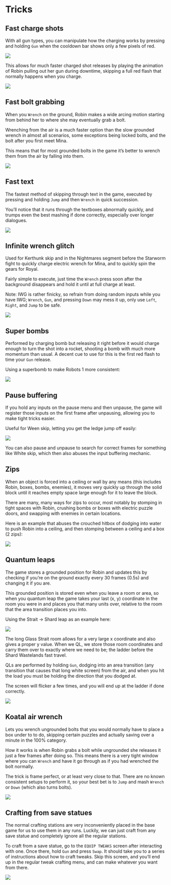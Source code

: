 # Tricks 

## Fast charge shots
With all gun types, you can manipulate how the charging works by pressing and holding `Gun` when the cooldown bar shows only a few pixels of red.

![](https://lh6.googleusercontent.com/PD872S-TeBk2FIoWkoVY10Y8nm61S6gHXS6hHUzX63U9pzW1j_6gDSP0j9NlG_Yqsozda33m95hcKfoMxhZWJmOEoMIDlK3d64dex2wel9Aw_-oSGkLOBMXD61_F23YplXAjoBOF)

This allows for much faster charged shot releases by playing the animation of Robin pulling out her gun during downtime, skipping a full red flash that normally happens when you charge.

![](Media/fastchargedshots.gif)

## Fast bolt grabbing
When you `Wrench` on the ground, Robin makes a wide arcing motion starting from behind her to where she may eventually grab a bolt.

Wrenching from the air is a much faster option than the slow grounded wrench in almost all scenarios, some exceptions being locked bolts, and the bolt after you first meet Mina.

This means that for most grounded bolts in the game it’s better to wrench them from the air by falling into them.

![](Media/fastwrenchgrabs.gif)

## Fast text
The fastest method of skipping through text in the game, executed by pressing and holding `Jump` and then `Wrench` in quick succession.

You’ll notice that it runs through the textboxes abnormally quickly, and trumps even the best mashing if done correctly, especially over longer dialogues.

![](Media/fasttext.gif)

## Infinite wrench glitch
Used for Kerthunk skip and in the Nightmares segment before the Starworm fight to quickly charge electric wrench for Mina, and to quickly spin the gears for Royal.

Fairly simple to execute, just time the `Wrench` press soon after the background disappears and hold it until at full charge at least.

Note: IWG is rather finicky, so refrain from doing random inputs while you have IWG; `Wrench`, `Gun`, and pressing `Down` may mess it up, only use `Left`, `Right`, and `Jump` to be safe.

![](Media/iwg.gif)

## Super bombs
Performed by charging bomb but releasing it right before it would charge enough to turn the shot into a rocket, shooting a bomb with much more momentum than usual. A decent cue to use for this is the first red flash to time your `Gun` release.                                           

Using a superbomb to make Robots 1 more consistent:

![](Media/superbomb.gif)                                 

## Pause buffering
If you hold any inputs on the pause menu and then unpause, the game will register those inputs on the first frame after unpausing, allowing you to make tight tricks easier.

Useful for Ween skip, letting you get the ledge jump off easily:

![](Media/pausebuffering.gif)

You can also pause and unpause to search for correct frames for something like White skip, which then also abuses the input buffering mechanic.

## Zips
When an object is forced into a ceiling or wall by any means (this includes Robin, boxes, bombs, enemies), it moves very quickly up through the solid block until it reaches empty space large enough for it to leave the block.

There are many, many ways for zips to occur, most notably by stomping in tight spaces with Robin, crushing bombs or boxes with electric puzzle doors, and swapping with enemies in certain locations.

Here is an example that abuses the crouched hitbox of dodging into water to push Robin into a ceiling, and then stomping between a ceiling and a box (2 zips):

![](Media/zips.gif)

## Quantum leaps
The game stores a grounded position for Robin and updates this by checking if you’re on the ground exactly every 30 frames (0.5s) and changing it if you are.

This grounded position is stored even when you leave a room or area, so when you quantum leap the game takes your last (x, y) coordinate in the room you were in and places you that many units over, relative to the room that the area transition places you into.

Using the Strait → Shard leap as an example here:

![](https://cdn.discordapp.com/attachments/766837268924465213/852539997033725952/unknown.png)

The long Glass Strait room allows for a very large x coordinate and also gives a proper y value. When we QL, we store those room coordinates and carry them over to exactly where we need to be; the ladder before the Shard Wastelands fast travel.

QLs are performed by holding `Gun`, dodging into an area transition (any transition that causes that long white screen) from the air, and when you hit the load you must be holding the direction that you dodged at.

The screen will flicker a few times, and you will end up at the ladder if done correctly.

![](Media/quantumleap.gif)

## Koatal air wrench
Lets you wrench ungrounded bolts that you would normally have to place a box under to to do, skipping certain puzzles and actually saving over a minute in the 100% category.

How it works is when Robin grabs a bolt while ungrounded she releases it just a few frames after doing so. This means there is a very tight window where you can `Wrench` and have it go through as if you had wrenched the bolt normally.

The trick is frame perfect, or at least very close to that. There are no known consistent setups to perform it, so your best bet is to `Jump` and mash `Wrench` or `Down` (which also turns bolts).

![](Media/airwrench.gif)

## Crafting from save statues
The normal crafting stations are very inconveniently placed in the base game for us to use them in any runs. Luckily, we can just craft from any save statue and completely ignore all the regular stations.

To craft from a save statue, go to the `EQUIP TWEAKS` screen after interacting with one. Once there, hold `Gun` and press `Swap`. It should take you to a series of instructions about how to craft tweaks. Skip this screen, and you’ll end up in the regular tweak crafting menu, and can make whatever you want from there.

![](Media/savecraft.gif)
